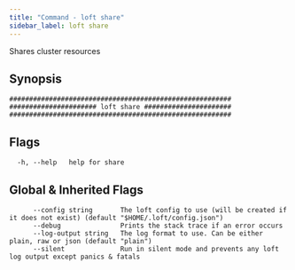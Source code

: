 ```yaml
---
title: "Command - loft share"
sidebar_label: loft share
---
```



Shares cluster resources

## Synopsis

```
########################################################
###################### loft share ######################
########################################################
```


## Flags

```
  -h, --help   help for share
```


## Global & Inherited Flags

```
      --config string       The loft config to use (will be created if it does not exist) (default "$HOME/.loft/config.json")
      --debug               Prints the stack trace if an error occurs
      --log-output string   The log format to use. Can be either plain, raw or json (default "plain")
      --silent              Run in silent mode and prevents any loft log output except panics & fatals
```

